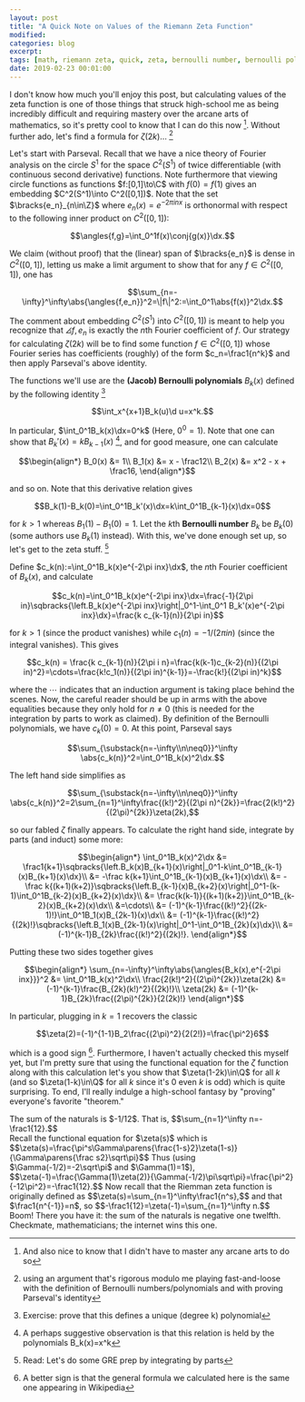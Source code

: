 ```yaml
---
layout: post
title: "A Quick Note on Values of the Riemann Zeta Function"
modified:
categories: blog
excerpt:
tags: [math, riemann zeta, quick, zeta, bernoulli number, bernoulli polynomial]
date: 2019-02-23 00:01:00
---
```


I don't know how much you'll enjoy this post, but calculating values of the zeta function is one of those things that struck high-school me as being incredibly difficult and requiring mastery over the arcane arts of mathematics, so it's pretty cool to know that I can do this now [^1]. Without further ado, let's find a formula for $\zeta(2k)\dots$ [^2]

Let's start with Parseval. Recall that we have a nice theory of Fourier analysis on the circle $S^1$ for the space $C^2(S^1)$ of twice differentiable (with continuous second derivative) functions. Note furthermore that viewing circle functions as functions $f:[0,1]\to\C$ with $f(0)=f(1)$ gives an embedding $C^2(S^1)\into C^2([0,1])$. Note that the set $\bracks{e_n}_{n\in\Z}$ where $e_n(x)=e^{-2\pi inx}$ is orthonormal with respect to the following inner product on $C^2([0,1])$:

$$\angles{f,g}=\int_0^1f(x)\conj{g(x)}\dx.$$

We claim (without proof) that the (linear) span of $\bracks{e_n}$ is dense in $C^2([0,1])$, letting us make a limit argument to show that for any $f\in C^2([0,1])$, one has

$$\sum_{n=-\infty}^\infty\abs{\angles{f,e_n}}^2=\|f\|^2:=\int_0^1\abs{f(x)}^2\dx.$$

The comment about embedding $C^2(S^1)$ into $C^2([0,1])$ is meant to help you recognize that $\angles{f,e_n}$ is exactly the $n$th Fourier coefficient of $f$. Our strategy for calculating $\zeta(2k)$ will be to find some function $f\in C^2([0,1])$ whose Fourier series has coefficients (roughly) of the form $c_n=\frac1{n^k}$ and then apply Parseval's above identity.

The functions we'll use are the <b>(Jacob) Bernoulli polynomials</b> $B_k(x)$ defined by the following identity [^4]

$$\int_x^{x+1}B_k(u)\d u=x^k.$$

In particular, $\int_0^1B_k(x)\dx=0^k$ (Here, $0^0=1$). Note that one can show that $B_k'(x)=kB_{k-1}(x)$ [^3], and for good measure, one can calculate

$$\begin{align*}
    B_0(x) &= 1\\
    B_1(x) &= x - \frac12\\
    B_2(x) &= x^2 - x + \frac16,
\end{align*}$$

and so on. Note that this derivative relation gives

$$B_k(1)-B_k(0)=\int_0^1B_k'(x)\dx=k\int_0^1B_{k-1}(x)\dx=0$$

for $k>1$ whereas $B_1(1)-B_1(0)=1$. Let the $k$th <b>Bernoulli number</b> $B_k$ be $B_k(0)$ (some authors use $B_k(1)$ instead). With this, we've done enough set up, so let's get to the zeta stuff. [^5]

Define $c_k(n):=\int_0^1B_k(x)e^{-2\pi inx}\dx$, the $n$th Fourier coefficient of $B_k(x)$, and calculate

$$c_k(n)=\int_0^1B_k(x)e^{-2\pi inx}\dx=\frac{-1}{2\pi in}\sqbracks{\left.B_k(x)e^{-2\pi inx}\right|_0^1-\int_0^1 B_k'(x)e^{-2\pi inx}\dx}=\frac{k c_{k-1}(n)}{2\pi in}$$

for $k>1$ (since the product vanishes) while $c_1(n)=-1/(2\pi in)$ (since the integral vanishes). This gives

$$c_k(n) = \frac{k c_{k-1}(n)}{2\pi i n}=\frac{k(k-1)c_{k-2}(n)}{(2\pi in)^2}=\cdots=\frac{k!c_1(n)}{(2\pi in)^{k-1}}=-\frac{k!}{(2\pi in)^k}$$

where the $\cdots$ indicates that an induction argument is taking place behind the scenes. Now, the careful reader should be up in arms with the above equalities because they only hold for $n\neq0$ (this is needed for the integration by parts to work as claimed). By definition of the Bernoulli polynomials, we have $c_k(0)=0$. At this point, Parseval says

$$\sum_{\substack{n=-\infty\\n\neq0}}^\infty \abs{c_k(n)}^2=\int_0^1B_k(x)^2\dx.$$

The left hand side simplifies as

$$\sum_{\substack{n=-\infty\\n\neq0}}^\infty \abs{c_k(n)}^2=2\sum_{n=1}^\infty\frac{(k!)^2}{(2\pi n)^{2k}}=\frac{2(k!)^2}{(2\pi)^{2k}}\zeta(2k),$$

so our fabled $\zeta$ finally appears. To calculate the right hand side, integrate by parts (and induct) some more:

$$\begin{align*}
    \int_0^1B_k(x)^2\dx 
    &= \frac1{k+1}\sqbracks{\left.B_k(x)B_{k+1}(x)\right|_0^1-k\int_0^1B_{k-1}(x)B_{k+1}(x)\dx}\\
    &= -\frac k{k+1}\int_0^1B_{k-1}(x)B_{k+1}(x)\dx\\
    &= -\frac k{(k+1)(k+2)}\sqbracks{\left.B_{k-1}(x)B_{k+2}(x)\right|_0^1-(k-1)\int_0^1B_{k-2}(x)B_{k+2}(x)\dx}\\
    &= \frac{k(k-1)}{(k+1)(k+2)}\int_0^1B_{k-2}(x)B_{k+2}(x)\dx\\
    &=\cdots\\
    &= (-1)^{k-1}\frac{(k!)^2}{(2k-1)!}\int_0^1B_1(x)B_{2k-1}(x)\dx\\
    &= (-1)^{k-1}\frac{(k!)^2}{(2k)!}\sqbracks{\left.B_1(x)B_{2k-1}(x)\right|_0^1-\int_0^1B_{2k}(x)\dx}\\
    &= (-1)^{k-1}B_{2k}\frac{(k!)^2}{(2k)!}.
\end{align*}$$

Putting these two sides together gives

$$\begin{align*}
    \sum_{n=-\infty}^\infty\abs{\angles{B_k(x),e^{-2\pi inx}}}^2 &= \int_0^1B_k(x)^2\dx\\
    \frac{2(k!)^2}{(2\pi)^{2k}}\zeta(2k) &= (-1)^{k-1}\frac{B_{2k}(k!)^2}{(2k)!}\\
    \zeta(2k) &= (-1)^{k-1}B_{2k}\frac{(2\pi)^{2k}}{2(2k)!}
\end{align*}$$

In particular, plugging in $k=1$ recovers the classic

$$\zeta(2)=(-1)^{1-1}B_2\frac{(2\pi)^2}{2(2!)}=\frac{\pi^2}6$$

which is a good sign [^6]. Furthermore, I haven't actually checked this myself yet, but I'm pretty sure that using the functional equation for the $\zeta$ function along with this calculation let's you show that $\zeta(1-2k)\in\Q$ for all $k$ (and so $\zeta(1-k)\in\Q$ for all $k$ since it's 0 even $k$ is odd) which is quite surprising. To end, I'll really indulge a high-school fantasy by "proving" everyone's favorite "theorem."

<div class="theorem" name="The Best One">
    The sum of the naturals is $-1/12$. That is,
    $$\sum_{n=1}^\infty n=-\frac1{12}.$$
</div> 
<div class="proof4">
    Recall the functional equation for $\zeta(s)$ which is
    $$\zeta(s)=\frac{\pi^s\Gamma\parens{\frac{1-s}2}\zeta(1-s)}{\Gamma\parens{\frac s2}\sqrt\pi}$$
    Thus (using $\Gamma(-1/2)=-2\sqrt\pi$ and $\Gamma(1)=1$),
    $$\zeta(-1)=\frac{\Gamma(1)\zeta(2)}{\Gamma(-1/2)\pi\sqrt\pi}=\frac{\pi^2}{-12\pi^2}=-\frac1{12}.$$
    Now recall that the Riemman zeta function is originally defined as
    $$\zeta(s)=\sum_{n=1}^\infty\frac1{n^s},$$
    and that $\frac1{n^{-1}}=n$, so 
    $$-\frac1{12}=\zeta(-1)=\sum_{n=1}^\infty n.$$
    Boom! There you have it: the sum of the naturals is negative one twelfth. Checkmate, mathematicians; the internet wins this one.
</div>

[^1]: And also nice to know that I didn't have to master any arcane arts to do so
[^2]: using an argument that's rigorous modulo me playing fast-and-loose with the definition of Bernoulli numbers/polynomials and with proving Parseval's identity
[^3]: A perhaps suggestive observation is that this relation is held by the polynomials B_k(x)=x^k
[^4]: Exercise: prove that this defines a unique (degree k) polynomial
[^5]: Read: Let's do some GRE prep by integrating by parts
[^6]: A better sign is that the general formula we calculated here is the same one appearing in Wikipedia
